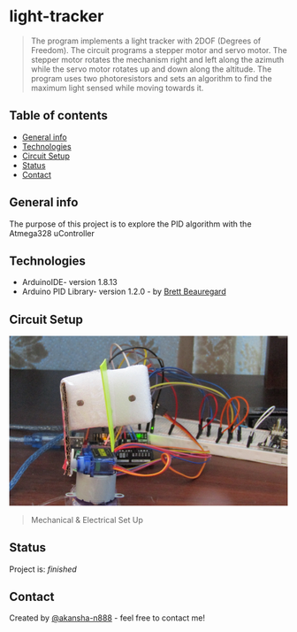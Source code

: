 # light-tracker
> The program implements a light tracker with 2DOF (Degrees of Freedom). The circuit programs a stepper motor and servo motor. The stepper motor rotates the mechanism right and left along the azimuth while the servo motor rotates up and down along the altitude. The program uses two photoresistors and sets an algorithm to find the maximum light sensed while moving towards it.

## Table of contents
* [General info](#general-info)
* [Technologies](#technologies)
* [Circuit Setup](#circuit-setup)
* [Status](#status)
* [Contact](#contact)

## General info
The purpose of this project is to explore the PID algorithm with the Atmega328 uController

## Technologies
* ArduinoIDE- version 1.8.13
* Arduino PID Library- version 1.2.0 - by [Brett Beauregard ](https://github.com/br3ttb/Arduino-PID-Library)

## Circuit Setup
![Set Up](setup.PNG)
> Mechanical & Electrical Set Up

## Status
Project is: _finished_

## Contact
Created by [@akansha-n888](https://www.linkedin.com/in/akansha-nagar/) - feel free to contact me!
